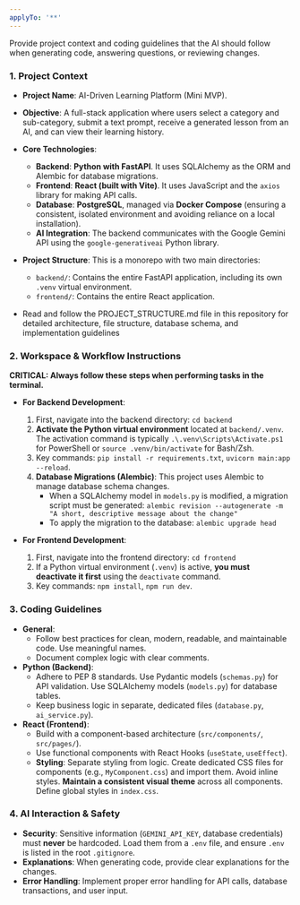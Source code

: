 ```yaml
---
applyTo: '**'
---
```

Provide project context and coding guidelines that the AI should follow when generating code, answering questions, or reviewing changes.

### 1. Project Context

-   **Project Name**: AI-Driven Learning Platform (Mini MVP).
-   **Objective**: A full-stack application where users select a category and sub-category, submit a text prompt, receive a generated lesson from an AI, and can view their learning history.
-   **Core Technologies**:
    -   **Backend**: **Python with FastAPI**. It uses SQLAlchemy as the ORM and Alembic for database migrations.
    -   **Frontend**: **React (built with Vite)**. It uses JavaScript and the `axios` library for making API calls.
    -   **Database**: **PostgreSQL**, managed via **Docker Compose** (ensuring a consistent, isolated environment and avoiding reliance on a local installation).
    -   **AI Integration**: The backend communicates with the Google Gemini API using the `google-generativeai` Python library.
-   **Project Structure**: This is a monorepo with two main directories:
    -   `backend/`: Contains the entire FastAPI application, including its own `.venv` virtual environment.
    -   `frontend/`: Contains the entire React application.

-   Read and follow the PROJECT_STRUCTURE.md file in this repository for detailed architecture, file structure, database schema, and implementation guidelines
### 2. Workspace & Workflow Instructions

**CRITICAL: Always follow these steps when performing tasks in the terminal.**

-   **For Backend Development**:
    1.  First, navigate into the backend directory: `cd backend`
    2.  **Activate the Python virtual environment** located at `backend/.venv`. The activation command is typically `.\.venv\Scripts\Activate.ps1` for PowerShell or `source .venv/bin/activate` for Bash/Zsh.
    3.  Key commands: `pip install -r requirements.txt`, `uvicorn main:app --reload`.
    4.  **Database Migrations (Alembic)**: This project uses Alembic to manage database schema changes.
        -   When a SQLAlchemy model in `models.py` is modified, a migration script must be generated:
          `alembic revision --autogenerate -m "A short, descriptive message about the change"`
        -   To apply the migration to the database: `alembic upgrade head`

-   **For Frontend Development**:
    1.  First, navigate into the frontend directory: `cd frontend`
    2.  If a Python virtual environment (`.venv`) is active, **you must deactivate it first** using the `deactivate` command.
    3.  Key commands: `npm install`, `npm run dev`.

### 3. Coding Guidelines

-   **General**:
    -   Follow best practices for clean, modern, readable, and maintainable code. Use meaningful names.
    -   Document complex logic with clear comments.
-   **Python (Backend)**:
    -   Adhere to PEP 8 standards. Use Pydantic models (`schemas.py`) for API validation. Use SQLAlchemy models (`models.py`) for database tables.
    -   Keep business logic in separate, dedicated files (`database.py`, `ai_service.py`).
-   **React (Frontend)**:
    -   Build with a component-based architecture (`src/components/`, `src/pages/`).
    -   Use functional components with React Hooks (`useState`, `useEffect`).
    -   **Styling**: Separate styling from logic. Create dedicated CSS files for components (e.g., `MyComponent.css`) and import them. Avoid inline styles. **Maintain a consistent visual theme** across all components. Define global styles in `index.css`.

### 4. AI Interaction & Safety

-   **Security**: Sensitive information (`GEMINI_API_KEY`, database credentials) must **never** be hardcoded. Load them from a `.env` file, and ensure `.env` is listed in the root `.gitignore`.
-   **Explanations**: When generating code, provide clear explanations for the changes.
-   **Error Handling**: Implement proper error handling for API calls, database transactions, and user input.